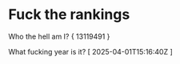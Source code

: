 # Fuck the rankings

Who the hell am I?
{ 13119491 }

What fucking year is it?
[ 2025-04-01T15:16:40Z ]
